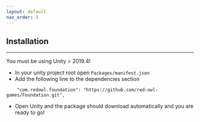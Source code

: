 ```yaml
---
layout: default
nav_order: 3
---
```


## Installation
---

You must be using Unity > 2019.4!

* In your unity project root open `Packages/manifest.json`
* Add the following line to the dependencies section 
```
    "com.redowl.foundation": "https://github.com/red-owl-games/Foundation.git",
```
* Open Unity and the package should download automatically and you are ready to go!

